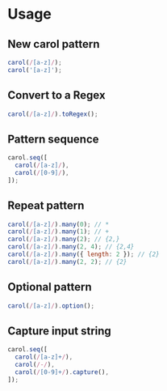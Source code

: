 # Usage

## New carol pattern
```js
carol(/[a-z]/);
carol('[a-z]');
```

## Convert to a Regex
```js
carol(/[a-z]/).toRegex();
```

## Pattern sequence
```js
carol.seq([
  carol(/[a-z]/),
  carol(/[0-9]/),
]);
```

## Repeat pattern
```js
carol(/[a-z]/).many(0); // *
carol(/[a-z]/).many(1); // +
carol(/[a-z]/).many(2); // {2,}
carol(/[a-z]/).many(2, 4); // {2,4}
carol(/[a-z]/).many({ length: 2 }); // {2}
carol(/[a-z]/).many(2, 2); // {2}
```

## Optional pattern
```js
carol(/[a-z]/).option();
```

## Capture input string
```js
carol.seq([
  carol(/[a-z]+/),
  carol(/-/),
  carol(/[0-9]+/).capture(),
]);
```
